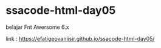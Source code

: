 # ssacode-html-day05
belajar Fnt Awersome 6.x

link : https://efatigeovaniisir.github.io/ssacode-html-day05/
